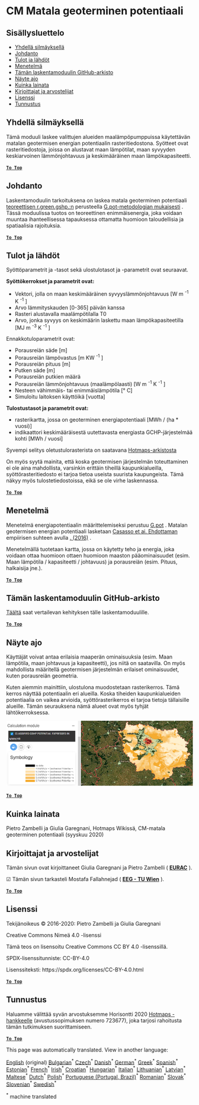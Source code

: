 <h1><a class="anchor" id="cm-shallow-geothermal-potential" href="#cm-shallow-geothermal-potential"><i class="fa fa-link"></i></a>CM Matala geoterminen potentiaali</h1><h2><a class="anchor" id="table-of-contents" href="#table-of-contents"><i class="fa fa-link"></i></a> Sisällysluettelo</h2><ul><li> <a href="#in-a-glance">Yhdellä silmäyksellä</a></li><li> <a href="#introduction">Johdanto</a></li><li> <a href="#inputs-and-outputs">Tulot ja lähdöt</a></li><li> <a href="#method">Menetelmä</a></li><li> <a href="#github-repository-of-this-calculation-module">Tämän laskentamoduulin GitHub-arkisto</a></li><li> <a href="#sample-run">Näyte ajo</a></li><li> <a href="#how-to-cite">Kuinka lainata</a></li><li> <a href="#authors-and-reviewers">Kirjoittajat ja arvostelijat</a></li><li> <a href="#license">Lisenssi</a></li><li> <a href="#acknowledgement">Tunnustus</a></li></ul><h2><a class="anchor" id="in-a-glance" href="#in-a-glance"><i class="fa fa-link"></i></a> Yhdellä silmäyksellä</h2><p> Tämä moduuli laskee valittujen alueiden maalämpöpumppuissa käytettävän matalan geotermisen energian potentiaalin rasteritiedostona. Syötteet ovat rasteritiedostoja, joissa on alustavat maan lämpötilat, maan syvyyden keskiarvoinen lämmönjohtavuus ja keskimääräinen maan lämpökapasiteetti.</p><p> <a href="#table-of-contents"><strong><code>To Top</code></strong></a></p><h2><a class="anchor" id="introduction" href="#introduction"><i class="fa fa-link"></i></a> Johdanto</h2><p> Laskentamoduulin tarkoituksena on laskea matala geoterminen potentiaali <a href="https://grass.osgeo.org/grass76/manuals/addons/r.green.gshp.theoretical.html">teoreettisen r.green.gshp.:n</a> perusteella <a href="https://www.sciencedirect.com/science/article/pii/S0360544216303358">G.pot-metodologian mukaisesti</a> . Tässä moduulissa tuotos on teoreettinen enimmäisenergia, joka voidaan muuntaa ihanteellisessa tapauksessa ottamatta huomioon taloudellisia ja spatiaalisia rajoituksia.</p><p> <a href="#table-of-contents"><strong><code>To Top</code></strong></a></p><h2><a class="anchor" id="inputs-and-outputs" href="#inputs-and-outputs"><i class="fa fa-link"></i></a> Tulot ja lähdöt</h2><p> Syöttöparametrit ja -tasot sekä ulostulotasot ja -parametrit ovat seuraavat.</p><p> <strong>Syöttökerrokset ja parametrit ovat:</strong></p><ul><li> Vektori, jolla on maan keskimääräinen syvyyslämmönjohtavuus [W m <sup>-1</sup> K <sup>-1</sup> ]</li><li> Arvo lämmityskauden [0-365] päivän kanssa</li><li> Rasteri alustavalla maalämpötilalla T0</li><li> Arvo, jonka syvyys on keskimäärin laskettu maan lämpökapasiteetilla [MJ m <sup>-3</sup> K <sup>-1</sup> ]</li></ul><p> Ennakkotuloparametrit ovat:</p><ul><li> Porausreiän säde [m]</li><li> Porausreiän lämpövastus [m KW <sup>-1</sup> ]</li><li> Porausreiän pituus [m]</li><li> Putken säde [m]</li><li> Porausreiän putkien määrä</li><li> Porausreiän lämmönjohtavuus (maalämpölaasti) [W m <sup>-1</sup> K <sup>-1</sup> ]</li><li> Nesteen vähimmäis- tai enimmäislämpötila [° C]</li><li> Simuloitu laitoksen käyttöikä [vuotta]</li></ul><p> <strong>Tulostustasot ja parametrit ovat:</strong></p><ul><li> rasterikartta, jossa on geoterminen energiapotentiaali [MWh / (ha * vuosi)]</li><li> indikaattori keskimääräisestä uutettavasta energiasta GCHP-järjestelmää kohti [MWh / vuosi]</li></ul><p> Syvempi selitys oletustulorasterista on saatavana <a href="https://gitlab.com/hotmaps/potential/potential_geothermal_raster">Hotmaps-arkistosta</a></p><p> On myös syytä mainita, että koska geotermisen järjestelmän toteuttaminen ei ole aina mahdollista, varsinkin erittäin tiheillä kaupunkialueilla, syöttörasteritiedosto ei tarjoa tietoa useista suurista kaupungeista. Tämä näkyy myös tulostetiedostoissa, eikä se ole virhe laskennassa.</p><p> <a href="#table-of-contents"><strong><code>To Top</code></strong></a></p><h2><a class="anchor" id="method" href="#method"><i class="fa fa-link"></i></a> Menetelmä</h2><p> Menetelmä energiapotentiaalin määrittelemiseksi perustuu <a href="https://www.sciencedirect.com/science/article/pii/S0360544216303358">G.pot</a> . Matalan geotermisen energian potentiaali lasketaan <a href="https://www.sciencedirect.com/science/article/pii/S0360544216303358">Casasso et ai. Ehdottaman</a> empiirisen suhteen avulla <a href="https://www.sciencedirect.com/science/article/pii/S0360544216303358">. (2016)</a> .</p><p> Menetelmällä tuotetaan kartta, jossa on käytetty teho ja energia, joka voidaan ottaa huomioon ottaen huomioon maaston pääominaisuudet (esim. Maan lämpötila / kapasiteetti / johtavuus) ja porausreiän (esim. Pituus, halkaisija jne.).</p><p> <a href="#table-of-contents"><strong><code>To Top</code></strong></a></p><h2><a class="anchor" id="github-repository-of-this-calculation-module" href="#github-repository-of-this-calculation-module"><i class="fa fa-link"></i></a> Tämän laskentamoduulin GitHub-arkisto</h2><p> <a href="https://github.com/HotMaps/gchp_potential/tree/develop">Täältä</a> saat vertailevan kehityksen tälle laskentamoduulille.</p><p> <a href="#table-of-contents"><strong><code>To Top</code></strong></a></p><h2><a class="anchor" id="sample-run" href="#sample-run"><i class="fa fa-link"></i></a> Näyte ajo</h2><p> Käyttäjät voivat antaa erilaisia maaperän ominaisuuksia (esim. Maan lämpötila, maan johtavuus ja kapasiteetti), jos niitä on saatavilla. On myös mahdollista määritellä geotermisen järjestelmän erilaiset ominaisuudet, kuten porausreiän geometria.</p><p> Kuten aiemmin mainittiin, ulostulona muodostetaan rasterikerros. Tämä kerros näyttää potentiaalin eri alueilla. Koska tiheiden kaupunkialueiden potentiaalia on vaikea arvioida, syöttörasterikerros ei tarjoa tietoja tällaisille alueille. Tämän seurauksena nämä alueet ovat myös tyhjät lähtökerroksessa.</p><img src="/en/CM-Shallow-geothermal-potential/shallow_geothermal_out_raster.png"/><p> <a href="#table-of-contents"><strong><code>To Top</code></strong></a></p><h2><a class="anchor" id="how-to-cite" href="#how-to-cite"><i class="fa fa-link"></i></a> Kuinka lainata</h2><p> Pietro Zambelli ja Giulia Garegnani, Hotmaps Wikissä, CM-matala geoterminen potentiaali (syyskuu 2020)</p><h2><a class="anchor" id="authors-and-reviewers" href="#authors-and-reviewers"><i class="fa fa-link"></i></a> Kirjoittajat ja arvostelijat</h2><p> Tämän sivun ovat kirjoittaneet Giulia Garegnani ja Pietro Zambelli ( <strong><a href="http://www.eurac.edu">EURAC</a></strong> ).</p><p> ☑ Tämän sivun tarkasteli Mostafa Fallahnejad ( <strong><a href="https://eeg.tuwien.ac.at/">EEG - TU Wien</a></strong> ).</p><p> <a href="#table-of-contents"><strong><code>To Top</code></strong></a></p><h2><a class="anchor" id="license" href="#license"><i class="fa fa-link"></i></a> Lisenssi</h2><p> Tekijänoikeus © 2016-2020: Pietro Zambelli ja Giulia Garegnani</p><p> Creative Commons Nimeä 4.0 -lisenssi</p><p> Tämä teos on lisensoitu Creative Commons CC BY 4.0 -lisenssillä.</p><p> SPDX-lisenssitunniste: CC-BY-4.0</p><p> Lisenssiteksti: https://spdx.org/licenses/CC-BY-4.0.html</p><p> <a href="#table-of-contents"><strong><code>To Top</code></strong></a></p><h2><a class="anchor" id="acknowledgement" href="#acknowledgement"><i class="fa fa-link"></i></a> Tunnustus</h2><p> Haluamme välittää syvän arvostuksemme Horisontti 2020 <a href="https://www.hotmaps-project.eu">Hotmaps -hankkeelle</a> (avustussopimuksen numero 723677), joka tarjosi rahoitusta tämän tutkimuksen suorittamiseen.</p><p> <a href="#table-of-contents"><strong><code>To Top</code></strong></a></p>
<!--- THIS IS A SUPER UNIQUE IDENTIFIER -->

This page was automatically translated. View in another language:

[English](../en/CM-Shallow-geothermal-potential) (original) [Bulgarian](../bg/CM-Shallow-geothermal-potential)<sup>\*</sup> [Czech](../cs/CM-Shallow-geothermal-potential)<sup>\*</sup> [Danish](../da/CM-Shallow-geothermal-potential)<sup>\*</sup> [German](../de/CM-Shallow-geothermal-potential)<sup>\*</sup> [Greek](../el/CM-Shallow-geothermal-potential)<sup>\*</sup> [Spanish](../es/CM-Shallow-geothermal-potential)<sup>\*</sup> [Estonian](../et/CM-Shallow-geothermal-potential)<sup>\*</sup>  [French](../fr/CM-Shallow-geothermal-potential)<sup>\*</sup> [Irish](../ga/CM-Shallow-geothermal-potential)<sup>\*</sup> [Croatian](../hr/CM-Shallow-geothermal-potential)<sup>\*</sup> [Hungarian](../hu/CM-Shallow-geothermal-potential)<sup>\*</sup> [Italian](../it/CM-Shallow-geothermal-potential)<sup>\*</sup> [Lithuanian](../lt/CM-Shallow-geothermal-potential)<sup>\*</sup> [Latvian](../lv/CM-Shallow-geothermal-potential)<sup>\*</sup> [Maltese](../mt/CM-Shallow-geothermal-potential)<sup>\*</sup> [Dutch](../nl/CM-Shallow-geothermal-potential)<sup>\*</sup> [Polish](../pl/CM-Shallow-geothermal-potential)<sup>\*</sup> [Portuguese (Portugal, Brazil)](../pt/CM-Shallow-geothermal-potential)<sup>\*</sup> [Romanian](../ro/CM-Shallow-geothermal-potential)<sup>\*</sup> [Slovak](../sk/CM-Shallow-geothermal-potential)<sup>\*</sup> [Slovenian](../sl/CM-Shallow-geothermal-potential)<sup>\*</sup> [Swedish](../sv/CM-Shallow-geothermal-potential)<sup>\*</sup> 

<sup>\*</sup> machine translated

